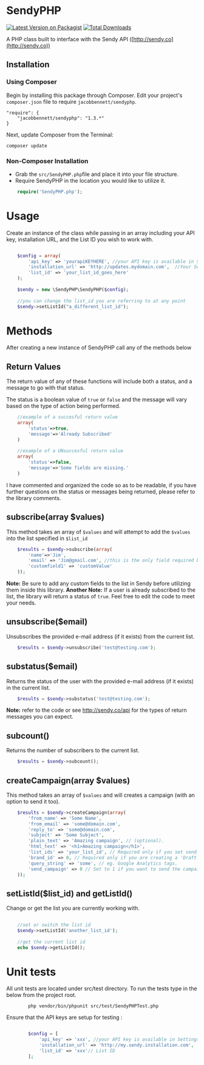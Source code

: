 SendyPHP
=================

[![Latest Version on Packagist](https://img.shields.io/packagist/v/jacobbennett/sendyphp.svg?style=flat-square)](https://packagist.org/packages/jacobbennett/sendyphp)
[![Total Downloads](https://img.shields.io/packagist/dt/jacobbennett/sendyphp.svg?style=flat-square)](https://packagist.org/packages/jacobbennett/sendyphp)

A PHP class built to interface with the Sendy API ([http://sendy.co](http://sendy.co))

## Installation

### Using Composer

Begin by installing this package through Composer. Edit your project's `composer.json` file to require `jacobbennett/sendyphp`.

	"require": {
		"jacobbennett/sendyphp": "1.3.*"
	}

Next, update Composer from the Terminal:

    composer update

### Non-Composer Installation

* Grab the `src/SendyPHP.php`file and place it into your file structure.
* Require SendyPHP in the location you would like to utilize it.

```php
	require('SendyPHP.php');
```

# Usage

Create an instance of the class while passing in an array including your API key, installation URL, and the List ID you wish to work with.
```php

	$config = array(
		'api_key' => 'yourapiKEYHERE', //your API key is available in Settings
		'installation_url' => 'http://updates.mydomain.com',  //Your Sendy installation
		'list_id' => 'your_list_id_goes_here'
	);
	
	$sendy = new \SendyPHP\SendyPHP($config);
	
	//you can change the list_id you are referring to at any point
	$sendy->setListId("a_different_list_id");
```

# Methods
After creating a new instance of SendyPHP call any of the methods below 

## Return Values
The return value of any of these functions will include both a status, and a message to go with that status.

The status is a boolean value of `true` or `false` and the message will vary based on the type of action being performed.

```php
	//example of a succesful return value
	array(
		'status'=>true,
		'message'=>'Already Subscribed'
	)
	
	//example of a UNsuccesful return value
	array(
		'status'=>false,
		'message'=>'Some fields are missing.'
	)
```

I have commented and organized the code so as to be readable, if you have further questions on the status or messages being returned, please refer to the library comments.

## subscribe(array $values)

This method takes an array of `$values` and will attempt to add the `$values` into the list specified in `$list_id`

```php
	$results = $sendy->subscribe(array(
		'name'=>'Jim',
		'email' => 'Jim@gmail.com', //this is the only field required by sendy
		'customfield1' => 'customValue'
	));
```
__Note:__ Be sure to add any custom fields to the list in Sendy before utilizing them inside this library.
__Another Note:__ If a user is already subscribed to the list, the library will return a status of `true`. Feel free to edit the code to meet your needs.

## unsubscribe($email)

Unsubscribes the provided e-mail address (if it exists) from the current list.
```php
	$results = $sendy->unsubscribe('test@testing.com');
```

## substatus($email)

Returns the status of the user with the provided e-mail address (if it exists) in the current list.
```php
	$results = $sendy->substatus('test@testing.com');
```
__Note:__ refer to the code or see http://sendy.co/api for the types of return messages you can expect.

## subcount()

Returns the number of subscribers to the current list.
```php
	$results = $sendy->subcount();
```

## createCampaign(array $values)

This method takes an array of `$values` and will creates a campaign (with an option to send it too).
```php
	$results = $sendy->createCampaign(array(
		'from_name' => 'Some Name',
		'from_email' => 'some@domain.com',
		'reply_to' => 'some@domain.com',
		'subject' => 'Some Subject',
		'plain_text' => 'Amazing campaign', // (optional).
		'html_text' => '<h1>Amazing campaign</h1>',
		'list_ids' => 'your_list_id', // Required only if you set send_campaign to 1.
		'brand_id' => 0, // Required only if you are creating a 'Draft' campaign.
		'query_string' => 'some', // eg. Google Analytics tags.
		'send_campaign' => 0 // Set to 1 if you want to send the campaign as well and not just create a draft. Default is 0.
	));
```

## setListId($list_id) and getListId()

Change or get the list you are currently working with.
```php
	
	//set or switch the list id
	$sendy->setListId('another_list_id');
	
	//get the current list id
	echo $sendy->getListId();
```

# Unit tests
All unit tests are located under src/test directory. To run the tests type in the below from the project root.
```shell
		php vendor/bin/phpunit src/test/SendyPHPTest.php
```

Ensure that the API keys are setup for testing :
```php

		$config = [
			'api_key' => 'xxx', //your API key is available in Settings
			'installation_url' => 'http://my.sendy.installation.com',  //Your Sendy installation
			'list_id' => 'xxx'// List ID
		];
```
